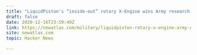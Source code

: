 ```yaml
---
title: "LiquidPiston's “inside-out” rotary X-Engine wins Army research contract"
draft: false
date: 2020-12-16T23:59:49Z
link: https://newatlas.com/military/liquidpiston-rotary-x-engine-army-generator/?utm_medium=RSS&utm_source=hune
site: newatlas.com
topic: Hacker News  

---
```

